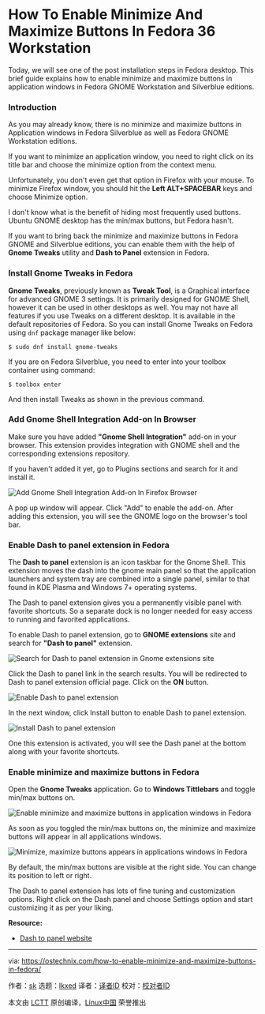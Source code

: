 [#]: subject: "How To Enable Minimize And Maximize Buttons In Fedora 36 Workstation"
[#]: via: "https://ostechnix.com/how-to-enable-minimize-and-maximize-buttons-in-fedora/"
[#]: author: "sk https://ostechnix.com/author/sk/"
[#]: collector: "lkxed"
[#]: translator: " "
[#]: reviewer: " "
[#]: publisher: " "
[#]: url: " "

How To Enable Minimize And Maximize Buttons In Fedora 36 Workstation
======
Today, we will see one of the post installation steps in Fedora desktop. This brief guide explains how to enable minimize and maximize buttons in application windows in Fedora GNOME Workstation and Silverblue editions.

### Introduction

As you may already know, there is no minimize and maximize buttons in Application windows in Fedora Silverblue as well as Fedora GNOME Workstation editions.

If you want to minimize an application window, you need to right click on its title bar and choose the minimize option from the context menu.

Unfortunately, you don't even get that option in Firefox with your mouse. To minimize Firefox window, you should hit the **Left ALT+SPACEBAR** keys and choose Minimize option.

I don't know what is the benefit of hiding most frequently used buttons. Ubuntu GNOME desktop has the min/max buttons, but Fedora hasn't.

If you want to bring back the minimize and maximize buttons in Fedora GNOME and Silverblue editions, you can enable them with the help of **Gnome Tweaks** utility and **Dash to Panel** extension in Fedora.

### Install Gnome Tweaks in Fedora

**Gnome Tweaks**, previously known as **Tweak Tool**, is a Graphical interface for advanced GNOME 3 settings. It is primarily designed for GNOME Shell, however it can be used in other desktops as well. You may not have all features if you use Tweaks on a different desktop. It is available in the default repositories of Fedora. So you can install Gnome Tweaks on Fedora using `dnf` package manager like below:

```
$ sudo dnf install gnome-tweaks
```

If you are on Fedora Silverblue, you need to enter into your toolbox container using command:

```
$ toolbox enter
```

And then install Tweaks as shown in the previous command.

### Add Gnome Shell Integration Add-on In Browser

Make sure you have added **"Gnome Shell Integration"** add-on in your browser. This extension provides integration with GNOME shell and the corresponding extensions repository.

If you haven't added it yet, go to Plugins sections and search for it and install it.

![Add Gnome Shell Integration Add-on In Firefox Browser][1]

A pop up window will appear. Click "Add" to enable the add-on. After adding this extension, you will see the GNOME logo on the browser's tool bar.

### Enable Dash to panel extension in Fedora

The **Dash to panel** extension is an icon taskbar for the Gnome Shell. This extension moves the dash into the gnome main panel so that the application launchers and system tray are combined into a single panel, similar to that found in KDE Plasma and Windows 7+ operating systems.

The Dash to panel extension gives you a permanently visible panel with favorite shortcuts. So a separate dock is no longer needed for easy access to running and favorited applications.

To enable Dash to panel extension, go to **GNOME extensions** site and search for **"Dash to panel"** extension.

![Search for Dash to panel extension in Gnome extensions site][2]

Click the Dash to panel link in the search results. You will be redirected to Dash to panel extension official page. Click on the **ON** button.

![Enable Dash to panel extension][3]

In the next window, click Install button to enable Dash to panel extension.

![Install Dash to panel extension][4]

One this extension is activated, you will see the Dash panel at the bottom along with your favorite shortcuts.

### Enable minimize and maximize buttons in Fedora

Open the **Gnome Tweaks** application. Go to **Windows Tittlebars** and toggle min/max buttons on.

![Enable minimize and maximize buttons in application windows in Fedora][5]

As soon as you toggled the min/max buttons on, the minimize and maximize buttons will appear in all applications windows.

![Minimize, maximize buttons appears in applications windows in Fedora][6]

By default, the min/max buttons are visible at the right side. You can change its position to left or right.

The Dash to panel extension has lots of fine tuning and customization options. Right click on the Dash panel and choose Settings option and start customizing it as per your liking.

**Resource:**

* [Dash to panel website][7]

--------------------------------------------------------------------------------

via: https://ostechnix.com/how-to-enable-minimize-and-maximize-buttons-in-fedora/

作者：[sk][a]
选题：[lkxed][b]
译者：[译者ID](https://github.com/译者ID)
校对：[校对者ID](https://github.com/校对者ID)

本文由 [LCTT](https://github.com/LCTT/TranslateProject) 原创编译，[Linux中国](https://linux.cn/) 荣誉推出

[a]: https://ostechnix.com/author/sk/
[b]: https://github.com/lkxed
[1]: https://ostechnix.com/wp-content/uploads/2022/05/Add-Gnome-Shell-Integration-Add-on-In-Firefox-Browser.png
[2]: https://ostechnix.com/wp-content/uploads/2021/01/Search-for-Dash-to-panel-extension-in-Gnome-extensions-site.png
[3]: https://ostechnix.com/wp-content/uploads/2021/01/Enable-Dash-to-panel-extension.png
[4]: https://ostechnix.com/wp-content/uploads/2021/01/Install-Dash-to-panel-extension.png
[5]: https://ostechnix.com/wp-content/uploads/2021/01/Enable-Minimize-And-Maximize-Buttons-In-Application-Windows-In-Fedora.png
[6]: https://ostechnix.com/wp-content/uploads/2021/01/Minimize-maximize-buttons-appears-in-applications-windows-in-Fedora.png
[7]: https://extensions.gnome.org/extension/1160/dash-to-panel/
